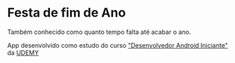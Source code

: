 # Festa de fim de Ano
Também conhecido como quanto tempo falta até acabar o ano.

App desenvolvido como estudo do curso ["Desenvolvedor Android Iniciante"](https://www.udemy.com/course/desenvolvedor-android-iniciante) da [UDEMY](https://www.udemy.com)
